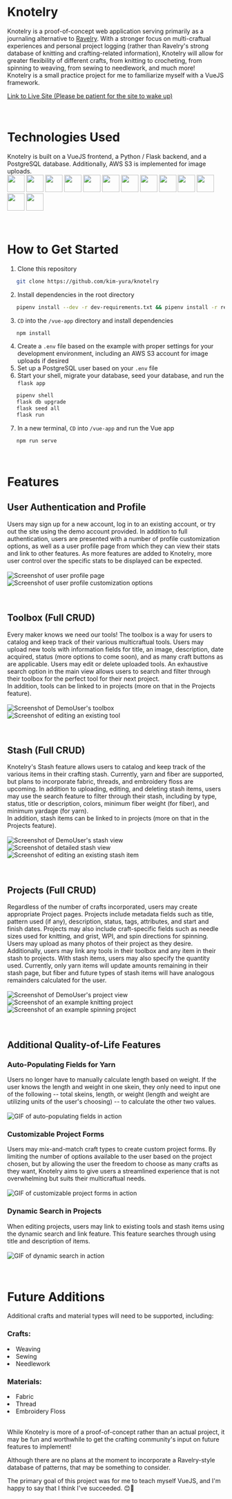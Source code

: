 # Knotelry
Knotelry is a proof-of-concept web application serving primarily as a journaling alternative to [Ravelry](https://en.wikipedia.org/wiki/Ravelry). With a stronger focus on multi-craftual experiences and personal project logging (rather than Ravelry's strong database of knitting and crafting-related information), Knotelry will allow for greater flexibility of different crafts, from knitting to crocheting, from spinning to weaving, from sewing to needlework, and much more!
<br />
Knotelry is a small practice project for me to familiarize myself with a VueJS framework.


[Link to Live Site (Please be patient for the site to wake up)](https://knotelry.herokuapp.com/)

<br />

# Technologies Used
Knotelry is  built on a VueJS frontend, a Python / Flask backend, and a PostgreSQL database. Additionally, AWS S3 is implemented for image uploads.
<br />
<img src="https://cdn.jsdelivr.net/gh/devicons/devicon/icons/vuejs/vuejs-original.svg" height=40/>  <img src="https://cdn.jsdelivr.net/gh/devicons/devicon/icons/python/python-original.svg" height=40/>  <img src="https://cdn.jsdelivr.net/gh/devicons/devicon/icons/flask/flask-original.svg" height=40/>  <img src="https://cdn.jsdelivr.net/gh/devicons/devicon/icons/postgresql/postgresql-original-wordmark.svg" height=40 />  <img src="https://cdn.jsdelivr.net/gh/devicons/devicon/icons/sqlalchemy/sqlalchemy-original.svg" height=40/>  <img  src="https://cdn.jsdelivr.net/gh/devicons/devicon/icons/html5/html5-original.svg"  height=40/>  <img  src="https://cdn.jsdelivr.net/gh/devicons/devicon/icons/css3/css3-original.svg"  height=40/>  <img  src="https://cdn.jsdelivr.net/gh/devicons/devicon/icons/javascript/javascript-original.svg"  height=40/>  <img src="https://cdn.jsdelivr.net/gh/devicons/devicon/icons/nodejs/nodejs-plain-wordmark.svg" height=40/>  <img  src="https://cdn.jsdelivr.net/gh/devicons/devicon/icons/git/git-original.svg"  height=40/>  <img src="https://cdn.jsdelivr.net/gh/devicons/devicon/icons/docker/docker-original.svg" height=40/>  <img  src="https://cdn.jsdelivr.net/gh/devicons/devicon/icons/vscode/vscode-original.svg"  height=40/>  <img src="https://cdn.jsdelivr.net/gh/devicons/devicon/icons/amazonwebservices/amazonwebservices-original-wordmark.svg" height=40 />

<br />

# How to Get Started
1. Clone this repository
```bash
   git clone https://github.com/kim-yura/knotelry
```
2. Install dependencies in the root directory
```bash
   pipenv install --dev -r dev-requirements.txt && pipenv install -r requirements.txt
```
3. `CD` into the `/vue-app` directory and install dependencies
```bash
   npm install
```
4. Create a `.env` file based on the example with proper settings for your development environment, including an AWS S3 account for image uploads if desired
5. Set up a PostgreSQL user based on your `.env` file
6. Start your shell, migrate your database, seed your database, and run the `flask app`
```bash
   pipenv shell
   flask db upgrade
   flask seed all
   flask run
```
7. In a new terminal, `CD` into `/vue-app` and run the Vue app
```bash
   npm run serve
```

<br />

# Features

## User Authentication and Profile
Users may sign up for a new account, log in to an existing account, or try out the site using the demo account provided. In addition to full authentication, users are presented with a number of profile customization options, as well as a user profile page from which they can view their stats and link to other features. As more features are added to Knotelry, more user control over the specific stats to be displayed can be expected.
<br /> <br />
![Screenshot of user profile page](https://user-images.githubusercontent.com/89601983/164038923-e7300f3a-a643-4993-9869-156b75c35e4d.png)
![Screenshot of user profile customization options](https://user-images.githubusercontent.com/89601983/164038940-18a27013-5000-48b0-b7f6-6e91bb190380.png)

<br />

## Toolbox (Full CRUD)
Every maker knows we need our tools! The toolbox is a way for users to catalog and keep track of their various multicraftual tools. Users may upload new tools with information fields for title, an image, description, date acquired, status (more options to come soon), and as many craft buttons as are applicable. Users may edit or delete uploaded tools. An exhaustive search option in the main view allows users to search and filter through their toolbox for the perfect tool for their next project.
<br />
In addition, tools can be linked to in projects (more on that in the Projects feature).
<br /> <br />
![Screenshot of DemoUser's toolbox](https://user-images.githubusercontent.com/89601983/164040865-63da92b4-f65a-4fbc-b4c0-8eb2a5ec1295.png)
![Screenshot of editing an existing tool](https://user-images.githubusercontent.com/89601983/164040867-7e2ca5e9-9a2d-4c20-ab3a-9598b6045211.png)

<br />

## Stash (Full CRUD)
Knotelry's Stash feature allows users to catalog and keep track of the various items in their crafting stash. Currently, yarn and fiber are supported, but plans to incorporate fabric, threads, and embroidery floss are upcoming. In addition to uploading, editing, and deleting stash items, users may use the search feature to filter through their stash, including by type, status, title or description, colors, minimum fiber weight (for fiber), and minimum yardage (for yarn).
<br />
In addition, stash items can be linked to in projects (more on that in the Projects feature).
<br /> <br />
![Screenshot of DemoUser's stash view](https://user-images.githubusercontent.com/89601983/164041894-80a0056d-59d1-4000-8b39-f528100edf48.png)
![Screenshot of detailed stash view](https://user-images.githubusercontent.com/89601983/164041899-d5d0b0cb-6011-486a-a7c7-79e6b2722c2b.png)
![Screenshot of editing an existing stash item](https://user-images.githubusercontent.com/89601983/164041896-da01aaf7-015e-4ec9-9a0d-1acdcc925eb4.png)

<br />

## Projects (Full CRUD)
Regardless of the number of crafts incorporated, users may create appropriate Project pages. Projects include metadata fields such as title, pattern used (if any), description, status, tags, attributes, and start and finish dates. Projects may also include craft-specific fields such as needle sizes used for knitting, and grist, WPI, and spin directions for spinning. Users may upload as many photos of their project as they desire.
<br />
Additionally, users may link any tools in their toolbox and any item in their stash to projects. With stash items, users may also specify the quantity used. Currently, only yarn items will update amounts remaining in their stash page, but fiber and future types of stash items will have analogous remainders calculated for the user.
<br /> <br />
![Screenshot of DemoUser's project view](https://user-images.githubusercontent.com/89601983/164045901-cec5faa6-97e0-4dc7-8388-6ed84211f203.png)
![Screenshot of an example knitting project](https://user-images.githubusercontent.com/89601983/164045904-22181e8f-2529-4db9-a9a3-fdfd50f19a4a.png)
![Screenshot of an example spinning project](https://user-images.githubusercontent.com/89601983/164045906-a34155de-4b6e-4747-8433-73441db7ecdd.png)

<br />

## Additional Quality-of-Life Features

### Auto-Populating Fields for Yarn
Users no longer have to manually calculate length based on weight. If the user knows the length and weight in one skein, they only need to input one of the following -- total skeins, length, or weight (length and weight are utilizing units of the user's choosing) -- to calculate the other two values.
<br /> <br />
![GIF of auto-populating fields in action](https://user-images.githubusercontent.com/89601983/164046797-348d76db-51cb-4d35-96c2-8b21a0153268.gif)

### Customizable Project Forms
Users may mix-and-match craft types to create custom project forms. By limiting the number of options available to the user based on the project chosen, but by allowing the user the freedom to choose as many crafts as they want, Knotelry aims to give users a streamlined experience that is not overwhelming but suits their multicraftual needs.
<br /> <br />
![GIF of customizable project forms in action](https://user-images.githubusercontent.com/89601983/164046799-1f402598-7cc9-4b17-8bc0-9ddbd07258be.gif)

### Dynamic Search in Projects
When editing projects, users may link to existing tools and stash items using the dynamic search and link feature. This feature searches through using title and description of items.
<br /> <br />
![GIF of dynamic search in action](https://user-images.githubusercontent.com/89601983/164048334-53a2dcfd-4074-4a9f-a729-4a1b73604424.gif)

<br />

# Future Additions

Additional crafts and material types will need to be supported, including:

### Crafts:
<li> Weaving </li>
<li> Sewing </li>
<li> Needlework </li>

### Materials:
<li> Fabric </li>
<li> Thread </li>
<li> Embroidery Floss </li>

<br />

While Knotelry is more of a proof-of-concept rather than an actual project, it may be fun and worthwhile to get the crafting community's input on future features to implement!

Although there are no plans at the moment to incorporate a Ravelry-style database of patterns, that may be something to consider.

The primary goal of this project was for me to teach myself VueJS, and I'm happy to say that I think I've succeeded. 😊🧶
